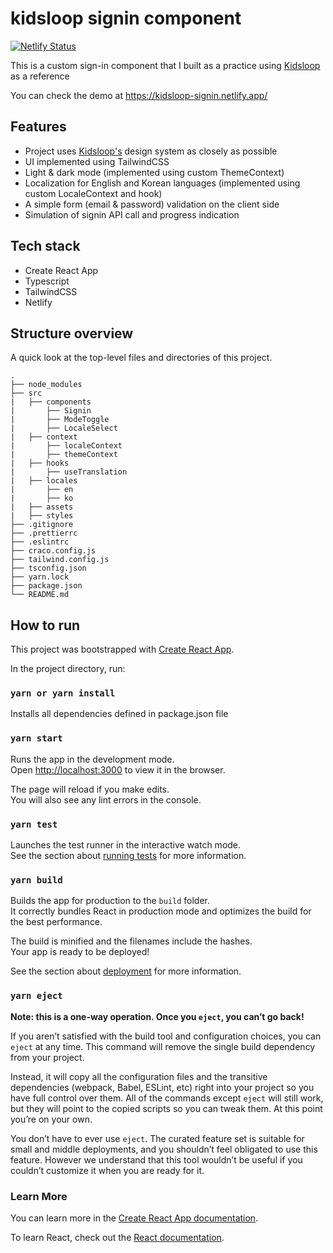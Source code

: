 # kidsloop signin component

[![Netlify Status](https://api.netlify.com/api/v1/badges/1e8d2799-3bdf-4154-9bec-b1757280225e/deploy-status)](https://app.netlify.com/sites/kidsloop-signin/deploys)

This is a custom sign-in component that I built as a practice using [Kidsloop](https://auth.kidsloop.live/?continue=https%3A%2F%2Fhub.kidsloop.live%2F%23%2F#/signin) as a reference

You can check the demo at https://kidsloop-signin.netlify.app/

## Features

- Project uses [Kidsloop's](https://www.kidsloop.net/) design system as closely as possible
- UI implemented using TailwindCSS
- Light & dark mode (implemented using custom ThemeContext)
- Localization for English and Korean languages (implemented using custom LocaleContext and hook)
- A simple form (email & password) validation on the client side
- Simulation of signin API call and progress indication

## Tech stack

- Create React App
- Typescript
- TailwindCSS
- Netlify

## Structure overview

A quick look at the top-level files and directories of this project.

    .
    ├── node_modules
    ├── src
    |   ├── components
    |       ├── Signin
    |       ├── ModeToggle
    |       ├── LocaleSelect
    |   ├── context
    |       ├── localeContext
    |       ├── themeContext
    |   ├── hooks
    |       ├── useTranslation
    |   ├── locales
    |       ├── en
    |       ├── ko
    |   ├── assets
    |   ├── styles
    ├── .gitignore
    ├── .prettierrc
    ├── .eslintrc
    ├── craco.config.js
    ├── tailwind.config.js
    ├── tsconfig.json
    ├── yarn.lock
    ├── package.json
    └── README.md

## How to run

This project was bootstrapped with [Create React App](https://github.com/facebook/create-react-app).

In the project directory, run:

### `yarn or yarn install`

Installs all dependencies defined in package.json file

### `yarn start`

Runs the app in the development mode.\
Open [http://localhost:3000](http://localhost:3000) to view it in the browser.

The page will reload if you make edits.\
You will also see any lint errors in the console.

### `yarn test`

Launches the test runner in the interactive watch mode.\
See the section about [running tests](https://facebook.github.io/create-react-app/docs/running-tests) for more information.

### `yarn build`

Builds the app for production to the `build` folder.\
It correctly bundles React in production mode and optimizes the build for the best performance.

The build is minified and the filenames include the hashes.\
Your app is ready to be deployed!

See the section about [deployment](https://facebook.github.io/create-react-app/docs/deployment) for more information.

### `yarn eject`

**Note: this is a one-way operation. Once you `eject`, you can’t go back!**

If you aren’t satisfied with the build tool and configuration choices, you can `eject` at any time. This command will remove the single build dependency from your project.

Instead, it will copy all the configuration files and the transitive dependencies (webpack, Babel, ESLint, etc) right into your project so you have full control over them. All of the commands except `eject` will still work, but they will point to the copied scripts so you can tweak them. At this point you’re on your own.

You don’t have to ever use `eject`. The curated feature set is suitable for small and middle deployments, and you shouldn’t feel obligated to use this feature. However we understand that this tool wouldn’t be useful if you couldn’t customize it when you are ready for it.

### Learn More

You can learn more in the [Create React App documentation](https://facebook.github.io/create-react-app/docs/getting-started).

To learn React, check out the [React documentation](https://reactjs.org/).
